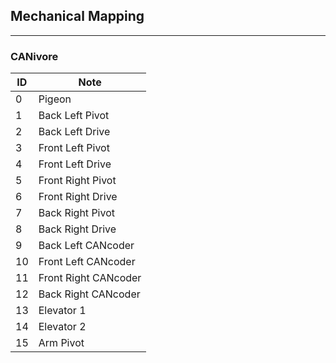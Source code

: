 ## Mechanical Mapping
---
### CANivore 
| ID | Note |
|----|------|
| 0 | Pigeon |
| 1 | Back Left Pivot |
| 2 | Back Left Drive |
| 3 | Front Left Pivot |
| 4 | Front Left Drive |
| 5 | Front Right Pivot |
| 6 | Front Right Drive |
| 7 | Back Right Pivot |
| 8 | Back Right Drive |
| 9 | Back Left CANcoder |
| 10 | Front Left CANcoder |
| 11 | Front Right CANcoder |
| 12 | Back Right CANcoder |
| 13 | Elevator 1 |
| 14 | Elevator 2 |
| 15 | Arm Pivot |
